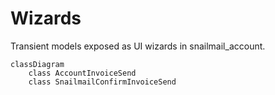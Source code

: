 # Wizards

Transient models exposed as UI wizards in snailmail_account.

```mermaid
classDiagram
    class AccountInvoiceSend
    class SnailmailConfirmInvoiceSend
```
